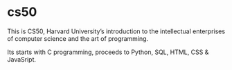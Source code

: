 # cs50

This is CS50, Harvard University’s introduction to the intellectual enterprises of computer science and the art of programming.


Its starts with C programming, proceeds to Python, SQL, HTML, CSS & JavaSript.
